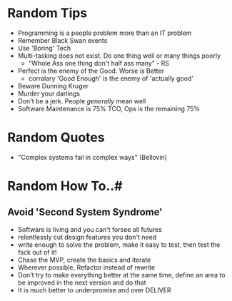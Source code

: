 # Random Tips #
 * Programming is a people problem more than an IT problem
 * Remember Black Swan events
 * Use 'Boring' Tech
 * Multi-tasking does not exist. Do one thing well or many things poorly
   * "Whole Ass one thing don't half ass many" - RS
 * Perfect is the enemy of the Good. Worse is Better
   * corralary 'Good Enough' is the enemy of 'actually good'
 * Beware Dunning Kruger
 * Murder your darlings
 * Don't be a jerk. People *generally* mean well
 * Software Maintenance is 75% TCO, Ops is the remaining 75%
 
 # Random Quotes #
 * "Complex systems fail in complex ways" (Bellovin)

# Random How To..#
## Avoid 'Second System Syndrome'
* Software is living and you can't forsee all futures
* relentlessly cut design features you don't need
* write enough to solve the problem, make it easy to test, then test the fsck out of it!
* Chase the MVP, create the basics and iterate
* Wherever possible, Refactor instead of rewrite
* Don't try to make everything better at the same time, define an area to be improved in the next version and do that
* It is much better to underpromise and over DELIVER